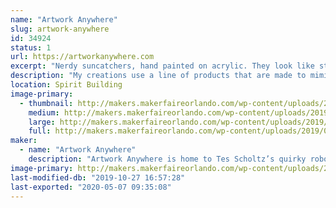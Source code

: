 ```yaml
---
name: "Artwork Anywhere"
slug: artwork-anywhere
id: 34924
status: 1
url: https://artworkanywhere.com
excerpt: "Nerdy suncatchers, hand painted on acrylic. They look like stained glass, but they are lightweight and shatter resistant. There will be finished pieces for sale, as well as sample pieces showing the various stages of creation."
description: "My creations use a line of products that are made to mimic stained glass. Many people use it on glass, but I chose to work on acrylic. Acrylic is less than half the weight of glass, and much more durable. I get a lot of questions about how I make my pieces. I don’t always use products as instructed, and I also make some of my own blends with different paints and additives. I have shown short video clips on instagram, but now I’m looking forward to having the opportunity to give people an idea of how the process actually looks, in person."
location: Spirit Building
image-primary:
  - thumbnail: http://makers.makerfaireorlando.com/wp-content/uploads/2019/09/EBDCD7C2-C6D5-411F-9F2C-1B810522237B-150x150.jpeg
    medium: http://makers.makerfaireorlando.com/wp-content/uploads/2019/09/EBDCD7C2-C6D5-411F-9F2C-1B810522237B-300x300.jpeg
    large: http://makers.makerfaireorlando.com/wp-content/uploads/2019/09/EBDCD7C2-C6D5-411F-9F2C-1B810522237B-1022x1024.jpeg
    full: http://makers.makerfaireorlando.com/wp-content/uploads/2019/09/EBDCD7C2-C6D5-411F-9F2C-1B810522237B.jpeg
maker:
  - name: "Artwork Anywhere"
    description: "Artwork Anywhere is home to Tes Scholtz’s quirky robot art and nerdy suncatchers.  Hand painted on acrylic, they evoke the look of stained glass, and feature pop culture favorites, as well as many of her own designs."
image-primary: http://makers.makerfaireorlando.com/wp-content/uploads/2019/07/F64BE7D8-C772-4CEC-928E-8D91056C9891.png
last-modified-db: "2019-10-27 16:57:28"
last-exported: "2020-05-07 09:35:08"
---
```

